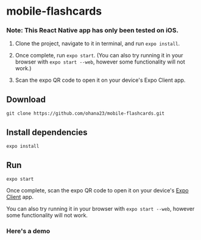 # mobile-flashcards

### Note: This React Native app has only been tested on iOS.

1. Clone the project, navigate to it in terminal, and run `expo install`.

2. Once complete, run `expo start`. (You can also try running it in your browser with `expo start --web`, however some functionality will not work.)

3. Scan the expo QR code to open it on your device's Expo Client app.

## Download

`git clone https://github.com/ohana23/mobile-flashcards.git`

## Install dependencies

`expo install`

## Run

`expo start`

Once complete, scan the expo QR code to open it on your device's [Expo Client](www.expo.io) app.

You can also try running it in your browser with `expo start --web`, however some functionality will not work.

### Here's a demo

